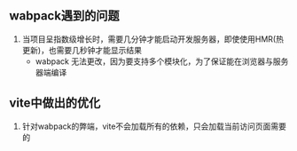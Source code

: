 ## wabpack遇到的问题
  1. 当项目呈指数级增长时，需要几分钟才能启动开发服务器，即使使用HMR(热更新)，也需要几秒钟才能显示结果
     - wabpack 无法更改，因为要支持多个模块化，为了保证能在浏览器与服务器端编译

## vite中做出的优化
  1. 针对wabpack的弊端，vite不会加载所有的依赖，只会加载当前访问页面需要的